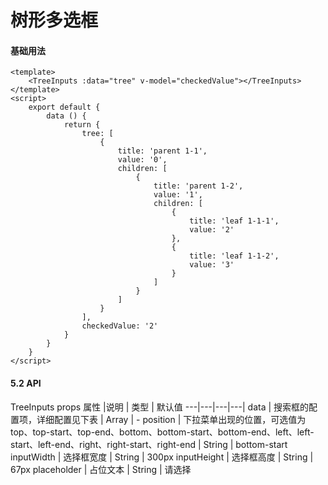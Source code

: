 # 树形多选框
#### 基础用法
```vue
<template>
    <TreeInputs :data="tree" v-model="checkedValue"></TreeInputs>
</template>
<script>
    export default {
        data () {
            return {
                tree: [
					{
						title: 'parent 1-1',
						value: '0',
						children: [
                            {
                                title: 'parent 1-2',
								value: '1',
                                children: [
                                    {
                                        title: 'leaf 1-1-1',
										value: '2'
                                    },
                                    {
                                        title: 'leaf 1-1-2',
										value: '3'
                                    }
                                ]
                            }
						]
					}
				],
				checkedValue: '2'
            }
        }
    }
</script>
```
#### 5.2 API
TreeInputs props
属性 |说明 | 类型 | 默认值
---|---|---|---|
data | 搜索框的配置项，详细配置见下表 | Array | -
position | 下拉菜单出现的位置，可选值为top、top-start、top-end、bottom、bottom-start、bottom-end、left、left-start、left-end、right、right-start、right-end | String | bottom-start
inputWidth | 选择框宽度 | String | 300px
inputHeight | 选择框高度 | String | 67px
placeholder | 占位文本 | String | 请选择
<br/>